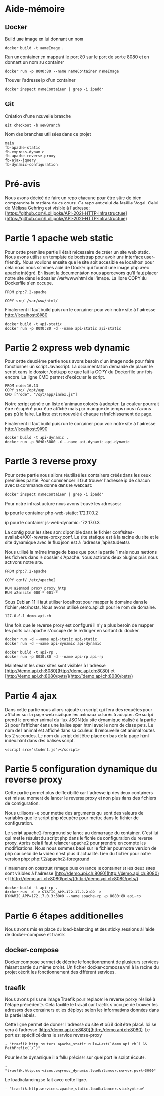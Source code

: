 # Aide-mémoire

## Docker

Build une image en lui donnant un nom

    docker build -t nameImage .

Run un container en mappant le port 80 sur le port de sortie 8080 et en donnant un nom au container

    docker run -p 8080:80 --name nameContainer nameImage

Trouver l'adresse ip d'un container

    docker inspect nameContainer | grep -i ipaddr


## Git

Création d'une nouvelle branche

    git checkout -b newBranch

Nom des branches utilisées dans ce projet

    main
    fb-apache-static
    fb-express-dynamic
    fb-apache-reverse-proxy
    fb-ajax-jquery
    fb-dynamic-configuration
    
    
# Pré-avis

Nous avons décidé de faire un repo chacune pour être sûre de bien comprendre la matière de ce cours. Ce repo est celui de Maëlle Vogel. Celui de Mélissa Gehring est visible à l'adresse: [https://github.com/Lollipoke/API-2021-HTTP-Infrastructure](https://github.com/Lollipoke/API-2021-HTTP-Infrastructure)
   

# Partie 1 apache web static

Pour cette première partie il était nécessaire de créer un site web static. Nous avons utilisé un template de bootstrap pour avoir une interface user-friendly.
Nous voulions ensuite que le site soit accesible en localhost pour cela nous nous sommes aidé de Docker qui fournit une image php avec apache intégré.
En lisant la documentaton nous apercevons qu'il faut placer notre site dans le dossier /var/www/html de l'image. La ligne COPY du Dockerfile s'en occupe.

    FROM php:7.2-apache

    COPY src/ /var/www/html/

Finalement il faut build puis run le container pour voir notre site à l'adresse [http://localhost:8080](http://localhost:8080)

    docker build -t api-static .
    docker run -p 8080:80 -d --name api-static api-static

# Partie 2 express web dynamic

Pour cette deuxième partie nous avons besoin d'un image node pour faire fonctionner un script Javascript. La documentation demande de placer le script dans 
le dossier /opt/app ce que fait la COPY du Dockerfile une fois encore. La ligne CMD permet d'exécuter le script.

    FROM node:16.13
    COPY src/ /opt/app
    CMD ["node", "/opt/app/index.js"]

Notre script génére un liste d'animaux colorés à adopter. La couleur pourrait être récupéré pour être affiché mais par manque de temps nous n'avons pas pû le faire.
La liste est renouvelé à chaque rafraîchissement de page.

Finalement il faut build puis run le container pour voir notre site à l'adresse [http://localhost:9090](http://localhost:9090)

    docker build -t api-dynamic .
    docker run -p 9090:3000 -d --name api-dynamic api-dynamic

# Partie 3 reverse proxy

Pour cette partie nous allons réutilisé les containers créés dans les deux premières partie. Pour commencer il faut trouver l'adresse ip de chacun avec
la commande donné dans le webcast:

    docker inspect nameContainer | grep -i ipaddr

Pour notre infrastructure nous avons trouvé les adresses:

ip pour le container php-web-static: 172.17.0.2

ip pour le container js-web-dynamic: 172.17.0.3

La config pour les sites sont diponible dans le fichier conf/sites-available/001-reverse-proxy.conf. Le site statique est à la racine du site et le site dynamique avec le flux json est à l'adresse /api/students/.

Nous utilisé la même image de base que pour la partie 1 mais nous mettons les fichiers dans le dossier d'Apache. Nous activons deux plugins puis nous activons notre site.

    FROM php:7.2-apache

    COPY conf/ /etc/apache2

    RUN a2enmod proxy proxy_http
    RUN a2ensite 000-* 001-*

Sous Debian 11 il faut utiliser localhost pour mapper le domaine dans le fichier /etc/hosts. Nous avons utilisé demo.api.ch pour le nom de domaine.

    127.0.0.1 demo.api.ch

Une fois que le reverse proxy est configuré il n'y a plus besoin de mapper les ports car apache s'occupe de le rediriger en sortant du docker.

    docker run -d --name api-static api-static
    docker run -d --name api-dynamic api-dynamic

    docker build -t api-rp .
    docker run -p 8080:80 -d --name api-rp api-rp

Maintenant les deux sites sont visibles à l'adresse [http://demo.api.ch:8080](http://demo.api.ch:8080) et [http://demo.api.ch:8080/pets/](http://demo.api.ch:8080/pets/)

# Partie 4 ajax

Dans cette partie nous allons rajouté un script qui fera des requêtes pour afficher sur la page web statique les animaux colorés à adopter.
Ce script prend le premier animal du flux JSON (du site dynamique réalisé à la partie 2) pour l'afficher dans une balise span html avec le nom de class pets. Le nom de l'animal est affiché dans sa couleur. Il renouvelle cet animal toutes les 2 secondes.
Le nom du script doit être placé en bas de la page html index.html dans des balises script.

    <script src="student.js"></script>


# Partie 5 configuration dynamique du reverse proxy

Cette partie permet plus de flexibilté car l'adresse ip des deux containers est mis au moment de lancer le reverse proxy et non plus dans des fichiers de configuration.

Nous utilisons -e pour mettre des arguments qui sont des valeurs de variables que le script php récupére pour mettre dans le fichier de configuration.

Le script apache2-foreground se lance au démarrage du container. C'est lui qui met le résulat du script php dans le fichie de configuration du reverse proxy. Après cela il faut relancer apache2 pour prendre en compte les modifications. Nous nous sommes basé sur le fichier pour notre version de php car celui de la vidéo n'est plus d'actualité.
Lien du fichier pour notre version php: [php:7.2/apache2-foreground](https://github.com/docker-library/php/blob/fbba7966bc4ca30a8bb2482cd694a798a50f4406/7.2/buster/apache/apache2-foreground)

Finalement on construit l'image puis on lance le container et les deux sites sont visibles à l'adresse [http://demo.api.ch:8080](http://demo.api.ch:8080) et [http://demo.api.ch:8080/pets/](http://demo.api.ch:8080/pets/)

    docker build -t api-rp .
    docker run -d -e STATIC_APP=172.17.0.2:80 -e DYNAMIC_APP=172.17.0.3:3000 --name apache-rp -p 8080:80 api-rp

# Partie 6 étapes additionelles

Nous avons mis en place du load-balancing et des sticky sessions à l'aide de docker-compose et traefik

## docker-compose

Docker compose permet de décrire le fonctionnement de plusieurs services faisant partie du même projet. Un fichier docker-compose.yml à la racine du projet décrit les fonctionnement des différent services.

## traefik

Nous avons pris une image Traefik pour replacer le reverse porxy réalisé à l'étape précèdente. Cela facilite le travail car traefik s'occupe de trouver les adresses des containers et les déploye selon les informations données dans la partie labels.

Cette ligne permet de donner l'adresse du site et oũ il doit être placé. Ici se sera à l'adresse [http://demo.api.ch:8080](http://demo.api.ch:8080). Le port est spécificé dans le service reverse-proxy.

    - "traefik.http.routers.apache_static.rule=Host(`demo.api.ch`) && PathPrefix(`/`)"

Pour le site dynamique il a fallu préciser sur quel port le script écoute.

    - "traefik.http.services.express_dynamic.loadbalancer.server.port=3000"

Le loadbalancing se fait avec cette ligne.

    - "traefik.http.services.apache_static.loadbalancer.sticky=true"

